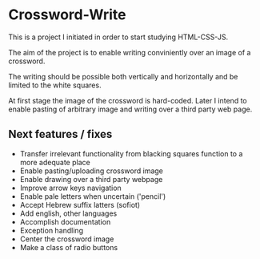 # Crossword-Write

This is a project I initiated in order to start studying HTML-CSS-JS.

The aim of the project is to enable writing conviniently over an image of a crossword.

The writing should be possible both vertically and horizontally and be limited to the white squares.

At first stage the image of the crossword is hard-coded. Later I intend to enable pasting of arbitrary image and writing over a third party web page.

Next features / fixes
---------------------

 - Transfer irrelevant functionality from blacking squares function to a more adequate place
 - Enable pasting/uploading crossword image
 - Enable drawing over a third party webpage
 - Improve arrow keys navigation
 - Enable pale letters when uncertain ('pencil')
 - Accept Hebrew suffix latters (sofiot)
 - Add english, other languages
 - Accomplish documentation
 - Exception handling
 - Center the crossword image
 - Make a class of radio buttons
